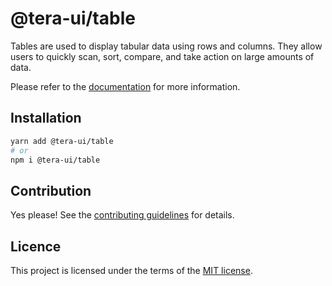 # @tera-ui/table

Tables are used to display tabular data using rows and columns. They allow users to quickly scan, sort, compare, and take action on large amounts of data.

Please refer to the [documentation](https://teraui.org/docs/components/table) for more information.

## Installation

```sh
yarn add @tera-ui/table
# or
npm i @tera-ui/table
```

## Contribution

Yes please! See the
[contributing guidelines](https://github.com/hieumau12/tera-ui/blob/master/CONTRIBUTING.md)
for details.

## Licence

This project is licensed under the terms of the
[MIT license](https://github.com/hieumau12/tera-ui/blob/master/LICENSE).
